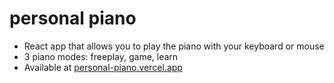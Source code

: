 # personal piano

- React app that allows you to play the piano with your keyboard or mouse
- 3 piano modes: freeplay, game, learn
- Available at [personal-piano.vercel.app](personal-piano.vercel.app)
